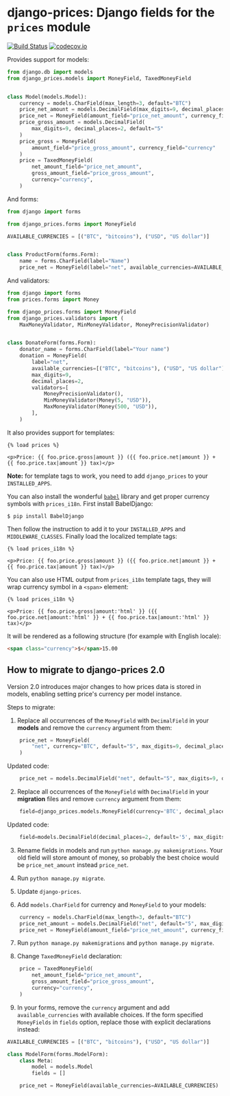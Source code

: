 django-prices: Django fields for the `prices` module
====================================================

[![Build Status](https://secure.travis-ci.org/mirumee/django-prices.png)](https://travis-ci.org/mirumee/django-prices) [![codecov.io](https://img.shields.io/codecov/c/github/mirumee/django-prices/master.svg)](http://codecov.io/github/mirumee/django-prices?branch=master)

Provides support for models:

```python
from django.db import models
from django_prices.models import MoneyField, TaxedMoneyField


class Model(models.Model):
    currency = models.CharField(max_length=3, default="BTC")
    price_net_amount = models.DecimalField(max_digits=9, decimal_places=2, default="5")
    price_net = MoneyField(amount_field="price_net_amount", currency_field="currency")
    price_gross_amount = models.DecimalField(
        max_digits=9, decimal_places=2, default="5"
    )
    price_gross = MoneyField(
        amount_field="price_gross_amount", currency_field="currency"
    )
    price = TaxedMoneyField(
        net_amount_field="price_net_amount",
        gross_amount_field="price_gross_amount",
        currency="currency",
    )
```

And forms:

```python
from django import forms

from django_prices.forms import MoneyField

AVAILABLE_CURRENCIES = [("BTC", "bitcoins"), ("USD", "US dollar")]


class ProductForm(forms.Form):
    name = forms.CharField(label="Name")
    price_net = MoneyField(label="net", available_currencies=AVAILABLE_CURRENCIES)
```

And validators:

```python
from django import forms
from prices.forms import Money

from django_prices.forms import MoneyField
from django_prices.validators import (
    MaxMoneyValidator, MinMoneyValidator, MoneyPrecisionValidator)


class DonateForm(forms.Form):
    donator_name = forms.CharField(label="Your name")
    donation = MoneyField(
        label="net",
        available_currencies=[("BTC", "bitcoins"), ("USD", "US dollar")],
        max_digits=9,
        decimal_places=2,
        validators=[
            MoneyPrecisionValidator(),
            MinMoneyValidator(Money(5, "USD")),
            MaxMoneyValidator(Money(500, "USD")),
        ],
    )
```

It also provides support for templates:

```html+django
{% load prices %}

<p>Price: {{ foo.price.gross|amount }} ({{ foo.price.net|amount }} + {{ foo.price.tax|amount }} tax)</p>
```

**Note:** for template tags to work, you need to add `django_prices` to your `INSTALLED_APPS`.

You can also install the wonderful [`babel`](http://babel.pocoo.org/) library and get proper currency symbols with `prices_i18n`. First install BabelDjango:

```
$ pip install BabelDjango
```

Then follow the instruction to add it to your `INSTALLED_APPS` and `MIDDLEWARE_CLASSES`. Finally load the localized template tags:

```html+django
{% load prices_i18n %}

<p>Price: {{ foo.price.gross|amount }} ({{ foo.price.net|amount }} + {{ foo.price.tax|amount }} tax)</p>
```

You can also use HTML output from `prices_i18n` template tags, they will wrap currency symbol in a `<span>` element:

```html+django
{% load prices_i18n %}

<p>Price: {{ foo.price.gross|amount:'html' }} ({{ foo.price.net|amount:'html' }} + {{ foo.price.tax|amount:'html' }} tax)</p>
```

It will be rendered as a following structure (for example with English locale):

```html
<span class="currency">$</span>15.00
```

## How to migrate to django-prices 2.0

Version 2.0 introduces major changes to how prices data is stored in models, enabling setting price's currency per model instance. 

Steps to migrate:

1. Replace all occurrences of the `MoneyField` with `DecimalField` in your **models** and remove the `currency` argument from them:
```python
    price_net = MoneyField(
        "net", currency="BTC", default="5", max_digits=9, decimal_places=2
    )
```
Updated code:
```python
    price_net = models.DecimalField("net", default="5", max_digits=9, decimal_places=2)
```

2. Replace all occurrences of the `MoneyField` with `DecimalField` in your **migration** files and remove `currency` argument from them:
```python
    field=django_prices.models.MoneyField(currency='BTC', decimal_places=2, default='5', max_digits=9, verbose_name='net')
```
Updated code:
```python
    field=models.DecimalField(decimal_places=2, default='5', max_digits=9, verbose_name='net')
```

3. Rename fields in models and run `python manage.py makemigrations`. Your old field will store amount of money, so probably the best choice would be `price_net_amount` instead `price_net`.

4. Run `python manage.py migrate`.

5. Update `django-prices`.

6. Add `models.CharField` for currency and `MoneyField` to your models:
```python
    currency = models.CharField(max_length=3, default="BTC")
    price_net_amount = models.DecimalField("net", default="5", max_digits=9, decimal_places=2)
    price_net = MoneyField(amount_field="price_net_amount", currency_field="currency")
```

7. Run `python manage.py makemigrations` and `python manage.py migrate`.

8. Change `TaxedMoneyField` declaration:
```python
    price = TaxedMoneyField(
        net_amount_field="price_net_amount",
        gross_amount_field="price_gross_amount",
        currency="currency",
    )
```

9. In your forms, remove the `currency` argument and add `available_currencies` with available choices. If the form specified `MoneyFields` in `fields` option, replace those with explicit declarations instead:
```python
AVAILABLE_CURRENCIES = [("BTC", "bitcoins"), ("USD", "US dollar")]

class ModelForm(forms.ModelForm):
    class Meta:
        model = models.Model
        fields = []

    price_net = MoneyField(available_currencies=AVAILABLE_CURRENCIES)
```
